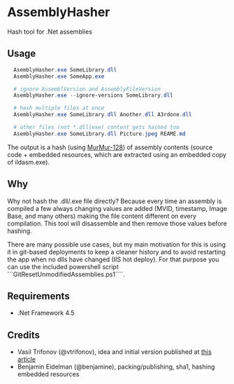 AssemblyHasher
==============

Hash tool for .Net assemblies

Usage
-------

``` powershell
  AsemblyHasher.exe SomeLibrary.dll
  AsemblyHasher.exe SomeApp.exe

  # ignore AssemblVersion and AssemblyFileVersion 
  AsemblyHasher.exe --ignore-versions SomeLibrary.dll

  # hash multiple files at once
  AsemblyHasher.exe SomeLibrary.dll Another.dll A3rdone.dll

  # other files (not *.dll|exe) content gets hashed too
  AsemblyHasher.exe SomeLibrary.dll Picture.jpeg REAME.md
```

The output is a hash (using [MurMur-128](http://en.wikipedia.org/wiki/MurmurHash)) of assembly contents (source code + embedded resources, which are extracted using an embedded copy of ildasm.exe).

Why
-----

Why not hash the .dll/.exe file directly? Because every time an assembly is compiled a few always changing values are added (MVID, timestamp, Image Base, and many others) making the file content different on every compilation.
This tool will disassemble and then remove those values before hashing.

There are many possible use cases, but my main motivation for this is using it in git-based deployments to keep a cleaner history and to avoid restarting the app when no dlls have changed (IIS hot deploy).
For that purpose you can use the included powershell script ```GitResetUnmodifiedAssemblies.ps1````.

Requirements
----------

 - .Net Framework 4.5

Credits
-------

- Vasil Trifonov (@vtrifonov), idea and initial version published at [this article](http://www.vtrifonov.com/2012/11/compare-two-dll-files-programmatically.html?showComment=1365644703161#c1212265983525966443)
- Benjamin Eidelman (@benjamine), packing/publishing, sha1, hashing embedded resources


